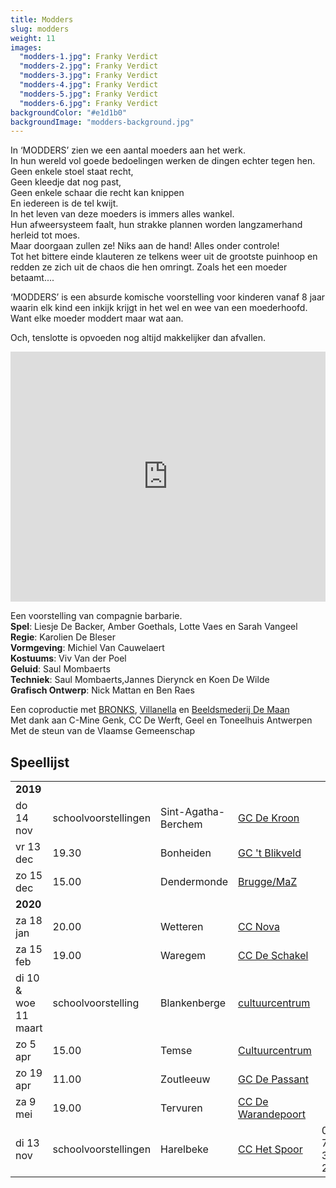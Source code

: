 ```yaml
---
title: Modders
slug: modders
weight: 11
images:
  "modders-1.jpg": Franky Verdict
  "modders-2.jpg": Franky Verdict
  "modders-3.jpg": Franky Verdict
  "modders-4.jpg": Franky Verdict
  "modders-5.jpg": Franky Verdict
  "modders-6.jpg": Franky Verdict
backgroundColor: "#e1d1b0"
backgroundImage: "modders-background.jpg"
---
```

In ‘MODDERS’ zien we een aantal moeders aan het werk.<br>
In hun wereld vol goede bedoelingen werken de dingen echter tegen hen.<br>
Geen enkele stoel staat recht,<br>
Geen kleedje dat nog past,<br>
Geen enkele schaar die recht kan knippen<br>
En iedereen is de tel kwijt.<br>
In het leven van deze moeders is immers alles wankel.<br>
Hun afweersysteem faalt, hun strakke plannen worden langzamerhand herleid tot moes.<br>
Maar doorgaan zullen ze! Niks aan de hand! Alles onder controle!<br>
Tot het bittere einde klauteren ze telkens weer uit de grootste puinhoop en redden ze zich uit de chaos die hen omringt.  Zoals het een moeder betaamt....<br>

‘MODDERS’ is een absurde komische voorstelling voor kinderen vanaf 8 jaar waarin elk kind een inkijk krijgt in het wel en wee van een moederhoofd.<br>
Want elke moeder moddert maar wat aan.<br>

Och, tenslotte is opvoeden nog altijd makkelijker dan afvallen.

<iframe src="https://player.vimeo.com/video/245175026?title=0&byline=0&portrait=0" width="100%" height="400" frameborder="0" webkitallowfullscreen mozallowfullscreen allowfullscreen></iframe>

Een voorstelling van compagnie barbarie.<br>
**Spel**:  Liesje De Backer, Amber Goethals, Lotte Vaes en Sarah Vangeel<br>
**Regie**: Karolien De Bleser<br>
**Vormgeving**: Michiel Van Cauwelaert<br>
**Kostuums**: Viv Van der Poel<br>
**Geluid**: Saul Mombaerts<br>
**Techniek**: Saul Mombaerts,Jannes Dierynck en Koen De Wilde<br>
**Grafisch Ontwerp**: Nick Mattan en Ben Raes<br>

Een coproductie met <a href="http://www.bronks.be/nl/">BRONKS</a>, <a href="https://www.destudio.com/">Villanella</a> en <a href="http://www.demaan.be/">Beeldsmederij De Maan</a><br>
Met dank aan C-Mine Genk, CC De Werft, Geel en Toneelhuis Antwerpen <br>
Met de steun van de Vlaamse Gemeenschap

## Speellijst
<div class="table-responsive">
<table class="speellijst">

<tr><td colspan="5"><strong>2019</strong></td></tr>
<tr><td>do 14 nov</td><td>schoolvoorstellingen</td><td>Sint-Agatha-Berchem</td><td><a href="http://www.dekroon.vgc.be">GC De Kroon</td></tr>
<tr><td>vr 13 dec</td><td>19.30</td><td>Bonheiden</td><td><a href="http://www.blikveld.be">GC 't Blikveld</a></td></tr>
<tr><td>zo 15 dec</td><td>15.00</td><td>Dendermonde</td><td><a href="http://www.ccbelgica.be">Brugge/MaZ</a></td></tr>

<tr><td colspan="5"><strong>2020</strong></td></tr>
<tr><td>za 18 jan</td><td>20.00</td><td>Wetteren</td><td><a href="http://www.ccnovawetteren.be">CC Nova</a></td></tr>
<tr><td>za 15 feb</td><td>19.00</td><td>Waregem</td><td><a href="http://www.ccdeschakel.be">CC De Schakel</a></td></tr>
<tr><td>di 10 & woe 11 maart</td><td>schoolvoorstelling</td><td>Blankenberge</td><td><a href="http://www.blankenberge.be/cultuur">cultuurcentrum</a></td></tr>
<tr><td>zo 5 apr</td><td>15.00</td><td>Temse</td><td><a href="http://www.cultuurcentrumtemse.be">Cultuurcentrum</a></td></tr>
<tr><td>zo 19 apr</td><td>11.00</td><td>Zoutleeuw</td><td><a href="http://www.zoutleeuw.be">GC De Passant</a></td></tr>
<tr><td>za 9 mei</td><td>19.00</td><td>Tervuren</td><td><a href="http://www.dewarandepoort.be">CC De Warandepoort</a></td></tr>

<tr><td>di 13 nov</td><td>schoolvoorstellingen</td><td>Harelbeke</td><td><a href="http://www.cchetspoor.be">CC Het Spoor</a></td><td>056 73 34 20</td></tr>

</table>
</div>
